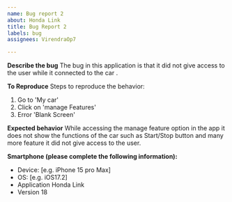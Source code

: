 ```yaml
---
name: Bug report 2
about: Honda Link
title: Bug Report 2
labels: bug
assignees: VirendraOp7

---
```


**Describe the bug**
The bug in this application is that it did not give access to the user while it connected to the car .

**To Reproduce**
Steps to reproduce the behavior:
1. Go to 'My car'
2. Click on 'manage Features'
3. Error 'Blank Screen'

**Expected behavior**
While accessing the manage feature option in the app it does not show the functions of the car such as Start/Stop button and many more feature it did not give access to the user.

**Smartphone (please complete the following information):**
 - Device: [e.g. iPhone 15 pro Max]
 - OS: [e.g. iOS17.2]
 - Application Honda Link
 - Version 18
